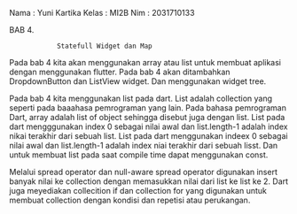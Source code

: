 Nama  : Yuni Kartika
Kelas : MI2B 
Nim   : 2031710133


BAB 4. 
                
                Statefull Widget dan Map 

Pada bab 4 kita akan menggunakan array atau list untuk membuat
aplikasi dengan menggunakan flutter. Pada bab 4 akan ditambahkan
DropdownButton dan ListView widget. Dan menggunakan widget tree. 

Pada bab 4 kita menggunakan list pada dart. List adalah collection
yang seperti pada baaahasa pemrograman yang lain. Pada bahasa pemrograman
Dart, array adalah list of object sehingga disebut juga dengan list.
List pada dart mengggunakan index 0 sebagai nilai awal dan list.length-1 
adalah index nikai terakhir dari sebuah list.
List pada dart menggunakan indeex 0 sebagai nilai awal dan list.length-1 
adalah index niai terakhir dari sebuah lisst. Dan untuk membuat list 
pada saat compile time dapat menggunakan const.

Melalui spread operator dan null-aware spread operator digunakan insert
banyak nilai ke collection dengan memasukkan nilai dari list ke list ke 2.
Dart juga meyediakan collecition if dan collection for yang digunakan 
untuk membuat collection dengan kondisi dan repetisi atau perukangan.
